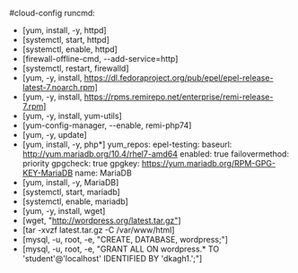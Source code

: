 #cloud-config
runcmd:
 - [yum, install, -y, httpd]
 - [systemctl, start, httpd]
 - [systemctl, enable, httpd]
 - [firewall-offline-cmd, --add-service=http]
 - [systemctl, restart, firewalld]
 - [yum, -y, install, https://dl.fedoraproject.org/pub/epel/epel-release-latest-7.noarch.rpm]
 - [yum, -y, install, https://rpms.remirepo.net/enterprise/remi-release-7.rpm]
 - [yum, -y, install, yum-utils]
 - [yum-config-manager, --enable, remi-php74]
 - [yum, -y, update]
 - [yum, install, -y, php*]
yum_repos:
  epel-testing:
    baseurl: http://yum.mariadb.org/10.4/rhel7-amd64
    enabled: true
    failovermethod: priority
    gpgcheck: true
    gpgkey: https://yum.mariadb.org/RPM-GPG-KEY-MariaDB
    name: MariaDB
 - [yum, install, -y, MariaDB]
 - [systemctl, start, mariadb]
 - [systemctl, enable, mariadb]
 - [yum, -y, install, wget]
 - [wget, "http://wordpress.org/latest.tar.gz"]
 - [tar -xvzf latest.tar.gz -C /var/www/html]
 - [mysql, -u, root, -e, "CREATE, DATABASE, wordpress;"]
 - [mysql, -u, root, -e, "GRANT ALL ON wordpress.* TO 'student'@'localhost' IDENTIFIED BY 'dkagh1.';"]
 
